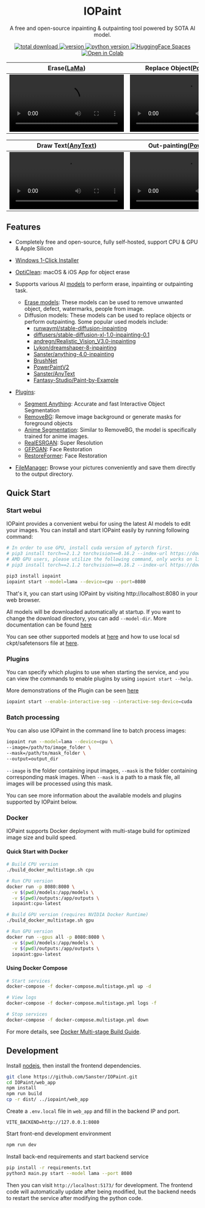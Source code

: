 <h1 align="center">IOPaint</h1>
<p align="center">A free and open-source inpainting & outpainting tool powered by SOTA AI model.</p>

<p align="center">
  <a href="https://github.com/Sanster/IOPaint">
    <img alt="total download" src="https://pepy.tech/badge/iopaint" />
  </a>
  <a href="https://pypi.org/project/iopaint">
    <img alt="version" src="https://img.shields.io/pypi/v/iopaint" />
  </a>
  <a href="">
    <img alt="python version" src="https://img.shields.io/pypi/pyversions/iopaint" />
  </a>
  <a href="https://huggingface.co/spaces/Sanster/iopaint-lama">
    <img alt="HuggingFace Spaces" src="https://img.shields.io/badge/%F0%9F%A4%97%20HuggingFace-Spaces-blue" />
  </a>
  <a href="https://colab.research.google.com/drive/1TKVlDZiE3MIZnAUMpv2t_S4hLr6TUY1d?usp=sharing">
    <img alt="Open in Colab" src="https://colab.research.google.com/assets/colab-badge.svg" />
  </a>
</p>

|Erase([LaMa](https://www.iopaint.com/models/erase/lama))|Replace Object([PowerPaint](https://www.iopaint.com/models/diffusion/powerpaint))|
|-----|----|
|<video src="https://github.com/Sanster/IOPaint/assets/3998421/264bc27c-0abd-4d8b-bb1e-0078ab264c4a">  | <video src="https://github.com/Sanster/IOPaint/assets/3998421/1de5c288-e0e1-4f32-926d-796df0655846">|

|Draw Text([AnyText](https://www.iopaint.com/models/diffusion/anytext))|Out-painting([PowerPaint](https://www.iopaint.com/models/diffusion/powerpaint))|
|---------|-----------|
|<video src="https://github.com/Sanster/IOPaint/assets/3998421/ffd4eda4-f7d4-4693-93d8-d2cd5aa7c6d6">|<video src="https://github.com/Sanster/IOPaint/assets/3998421/c4af8aef-8c29-49e0-96eb-0aae2f768da2">|


## Features

- Completely free and open-source, fully self-hosted, support CPU & GPU & Apple Silicon
- [Windows 1-Click Installer](https://www.iopaint.com/install/windows_1click_installer)
- [OptiClean](https://apps.apple.com/ca/app/opticlean/id6452387177): macOS & iOS App for object erase
- Supports various AI [models](https://www.iopaint.com/models) to perform erase, inpainting or outpainting task.
  - [Erase models](https://www.iopaint.com/models#erase-models): These models can be used to remove unwanted object, defect, watermarks, people from image.
  - Diffusion models: These models can be used to replace objects or perform outpainting. Some popular used models include:
    - [runwayml/stable-diffusion-inpainting](https://huggingface.co/runwayml/stable-diffusion-inpainting)
    - [diffusers/stable-diffusion-xl-1.0-inpainting-0.1](https://huggingface.co/diffusers/stable-diffusion-xl-1.0-inpainting-0.1)
    - [andregn/Realistic_Vision_V3.0-inpainting](https://huggingface.co/andregn/Realistic_Vision_V3.0-inpainting)
    - [Lykon/dreamshaper-8-inpainting](https://huggingface.co/Lykon/dreamshaper-8-inpainting)
    - [Sanster/anything-4.0-inpainting](https://huggingface.co/Sanster/anything-4.0-inpainting)
    - [BrushNet](https://www.iopaint.com/models/diffusion/brushnet)
    - [PowerPaintV2](https://www.iopaint.com/models/diffusion/powerpaint_v2)
    - [Sanster/AnyText](https://huggingface.co/Sanster/AnyText)
    - [Fantasy-Studio/Paint-by-Example](https://huggingface.co/Fantasy-Studio/Paint-by-Example)

- [Plugins](https://www.iopaint.com/plugins):
  - [Segment Anything](https://iopaint.com/plugins/interactive_seg): Accurate and fast Interactive Object Segmentation
  - [RemoveBG](https://iopaint.com/plugins/rembg): Remove image background or generate masks for foreground objects
  - [Anime Segmentation](https://iopaint.com/plugins/anime_seg): Similar to RemoveBG, the model is specifically trained for anime images.
  - [RealESRGAN](https://iopaint.com/plugins/RealESRGAN): Super Resolution
  - [GFPGAN](https://iopaint.com/plugins/GFPGAN): Face Restoration
  - [RestoreFormer](https://iopaint.com/plugins/RestoreFormer): Face Restoration
- [FileManager](https://iopaint.com/file_manager): Browse your pictures conveniently and save them directly to the output directory.


## Quick Start

### Start webui

IOPaint provides a convenient webui for using the latest AI models to edit your images.
You can install and start IOPaint easily by running following command:

```bash
# In order to use GPU, install cuda version of pytorch first.
# pip3 install torch==2.1.2 torchvision==0.16.2 --index-url https://download.pytorch.org/whl/cu118
# AMD GPU users, please utilize the following command, only works on linux, as pytorch is not yet supported on Windows with ROCm.
# pip3 install torch==2.1.2 torchvision==0.16.2 --index-url https://download.pytorch.org/whl/rocm5.6

pip3 install iopaint
iopaint start --model=lama --device=cpu --port=8080
```

That's it, you can start using IOPaint by visiting http://localhost:8080 in your web browser.

All models will be downloaded automatically at startup. If you want to change the download directory, you can add `--model-dir`. More documentation can be found [here](https://www.iopaint.com/install/download_model)

You can see other supported models at [here](https://www.iopaint.com/models) and how to use local sd ckpt/safetensors file at [here](https://www.iopaint.com/models#load-ckptsafetensors).

### Plugins

You can specify which plugins to use when starting the service, and you can view the commands to enable plugins by using `iopaint start --help`. 

More demonstrations of the Plugin can be seen [here](https://www.iopaint.com/plugins)

```bash
iopaint start --enable-interactive-seg --interactive-seg-device=cuda
```

### Batch processing

You can also use IOPaint in the command line to batch process images:

```bash
iopaint run --model=lama --device=cpu \
--image=/path/to/image_folder \
--mask=/path/to/mask_folder \
--output=output_dir
```

`--image` is the folder containing input images, `--mask` is the folder containing corresponding mask images.
When `--mask` is a path to a mask file, all images will be processed using this mask.

You can see more information about the available models and plugins supported by IOPaint below.

### Docker

IOPaint supports Docker deployment with multi-stage build for optimized image size and build speed.

#### Quick Start with Docker

```bash
# Build CPU version
./build_docker_multistage.sh cpu

# Run CPU version
docker run -p 8080:8080 \
  -v $(pwd)/models:/app/models \
  -v $(pwd)/outputs:/app/outputs \
  iopaint:cpu-latest

# Build GPU version (requires NVIDIA Docker Runtime)
./build_docker_multistage.sh gpu

# Run GPU version
docker run --gpus all -p 8080:8080 \
  -v $(pwd)/models:/app/models \
  -v $(pwd)/outputs:/app/outputs \
  iopaint:gpu-latest
```

#### Using Docker Compose

```bash
# Start services
docker-compose -f docker-compose.multistage.yml up -d

# View logs
docker-compose -f docker-compose.multistage.yml logs -f

# Stop services
docker-compose -f docker-compose.multistage.yml down
```

For more details, see [Docker Multi-stage Build Guide](docs/docker-multistage.md).

## Development

Install [nodejs](https://nodejs.org/en), then install the frontend dependencies.

```bash
git clone https://github.com/Sanster/IOPaint.git
cd IOPaint/web_app
npm install
npm run build
cp -r dist/ ../iopaint/web_app
```

Create a `.env.local` file in `web_app` and fill in the backend IP and port.
```
VITE_BACKEND=http://127.0.0.1:8080
```

Start front-end development environment
```bash
npm run dev
```

Install back-end requirements and start backend service
```bash
pip install -r requirements.txt
python3 main.py start --model lama --port 8080
```

Then you can visit `http://localhost:5173/` for development.
The frontend code will automatically update after being modified,
but the backend needs to restart the service after modifying the python code.
